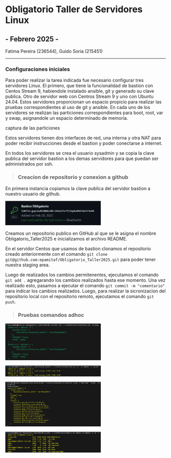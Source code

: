 # Obligatorio Taller de Servidores Linux
## - Febrero 2025 -

Fatima Pereira (236544), Guido Soria (215451) 

---
### Configuraciones iniciales

Para poder realizar la tarea indicada fue necesario configurar tres servidores Linux. El primero, que tiene la funcionalidad de bastion con Centos Stream 9, habiendole instalado ansible, git y generado su clave publica. Otro de servidor web con Centros Stream 9 y uno con Ubuntu 24.04. Estos servidores proporcionan un espacio propicio para realizar las pruebas correspondientes al uso de git y ansible. 
En cada uno de los servidores se realizan las particiones correspondientes para boot, root, var y swap, asignandole un espacio determinado de memoria.

captura de las particiones

Estos servidores tienen dos interfaces de red, una interna y otra NAT para poder recibir instrucciones desde el bastion y poder conectarse a internet.  

En todos los servidores se crea el usuario sysadmin y se copia la clave publica del servidor bastion a los demas servidores para que puedan ser administrados por ssh.


> ### Creacion de repositorio y conexion a github

En primera instancia copiamos la clave publica del servidor bastion a nuestro usuario de github.

<div>
<p align:"center">
<img src="https://github.com/epamitaf/Obligatorio_Taller2025/blob/main/images/SSH1.png" alt="JuveYell" width="300px">
</p>
</div>

Creamos un repositorio publico en GitHub al que se le asigna el nombre Obligatorio_Taller2025 e inicializamos el archivo README.

En el servidor Centos que usamos de bastion clonamos el repositorio creado anteriormente con el comando `git clone git@github.com:epamitaf/Obligatorio_Taller2025.git` para poder tener nuestra staging area.

Luego de realizados los cambios permitenentes, ejecutamos el comando `git add .` agregarando los cambios realizados hasta ese momento. Una vez realizado esto, pasamos a ejecutar el comando `git commit -m "comentario"` para indicar los cambios realizados. Luego, para realizar la sicronizacion del repositorio local con el repositorio remoto, ejecutamos el comando `git push`.

> ### Pruebas comandos adhoc



<div>
<p align:"center">
<img src="https://github.com/epamitaf/Obligatorio_Taller2025/blob/main/images/1%20ansibleping.png" alt="JuveYell" width="300px">
</p>
</div>



<div>
<p align:"center">
<img src="https://github.com/epamitaf/Obligatorio_Taller2025/blob/main/images/2%20uptime.png" alt="JuveYell" width="300px">
</p>
</div>


<div>
<p align:"center">
<img src="https://github.com/epamitaf/Obligatorio_Taller2025/blob/main/images/3%20instalacion%20apache.png" alt="JuveYell" width="300px">
</p>
</div>



<div>
<p align:"center">
<img src="https://github.com/epamitaf/Obligatorio_Taller2025/blob/main/images/4%20espacio%20en%20disco%20ubuntu.png" alt="JuveYell" width="300px">
</p>
</div>

